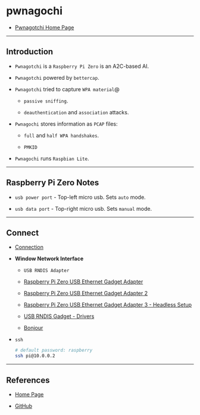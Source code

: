 # pwnagochi

* [Pwnagotchi Home Page](https://pwnagotchi.ai/)

---

## Introduction

* `Pwnagotchi` is a `Raspberry Pi Zero` is an A2C-based AI.

* `Pwnagotchi` powered by `bettercap`.

* `Pwnagotchi` tried to capture `WPA material`@

    * `passive sniffing`.
    
    * `deauthentication` and `association` attacks.

* `Pwnagochi` stores information as `PCAP` files:

    * `full` and `half WPA handshakes`.
    
    * `PMKID`

* `Pwnagochi` runs `Raspbian Lite`.

---

## Raspberry Pi Zero Notes

* `usb power port` - Top-left micro usb. Sets `auto` mode.

* `usb data port` - Top-right micro usb. Sets `manual` mode.

---

## Connect

* [Connection](https://pwnagotchi.ai/configuration/#connect-to-your-pwnagotchi)

* __Window Network Interface__

    * `USB RNDIS Adapter`

    * [Raspberry Pi Zero USB Ethernet Gadget Adapter](https://learn.adafruit.com/turning-your-raspberry-pi-zero-into-a-usb-gadget/ethernet-gadget)

    * [Raspberry Pi Zero USB Ethernet Gadget Adapter 2](https://www.circuitbasics.com/raspberry-pi-zero-ethernet-gadget/)

    * [Raspberry Pi Zero USB Ethernet Gadget Adapter 3 - Headless Setup](https://www.factoryforward.com/pi-zero-w-headless-setup-windows10-rndis-driver-issue-resolved/)

    * [USB RNDIS Gadget - Drivers](https://www.catalog.update.microsoft.com/Search.aspx?q=%20%20USB%20RNDIS%20Gadget)

    * [Bonjour](https://support.apple.com/kb/DL999?locale=en_US)

* `ssh`

    ```bash
    # default password: raspberry
    ssh pi@10.0.0.2
    ```

---

## References

* [Home Page](https://pwnagotchi.ai/)

* [GitHub](https://github.com/evilsocket/pwnagotchi)